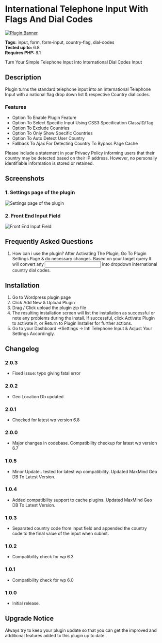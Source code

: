# International Telephone Input With Flags And Dial Codes

[![Plugin Banner](https://ps.w.org/international-telephone-input-with-flags-and-dial-codes/assets/banner-772x250.png)](https://wordpress.org/plugins/international-telephone-input-with-flags-and-dial-codes/)

**Tags:** input, form, form-input, country-flag, dial-codes \
**Tested up to:** 6.8 \
**Requires PHP:** 8.1

Turn Your Simple Telephone Input Into International Dial Codes Input

## Description

Plugin turns the standard telephone input into an International Telephone Input with a national flag drop down list & respective Country dial codes.

### Features

- Option To Enable Plugin Feature
- Option To Select Specific Input Using CSS3 Specification Class/ID/Tag
- Option To Exclude Countries
- Option To Only Show Specific Countries
- Option To Auto Detect User Country
- Fallback To Ajax For Detecting Country To Bypass Page Cache

Please include a statement in your Privacy Policy informing users that their country may be detected based on their IP address. However, no personally identifiable information is stored or retained.

## Screenshots

### 1. Settings page of the plugin

![Settings page of the plugin](https://ps.w.org/international-telephone-input-with-flags-and-dial-codes/assets/screenshot-1.png)

### 2. Front End Input Field

![Front End Input Field](https://ps.w.org/international-telephone-input-with-flags-and-dial-codes/assets/screenshot-2.png)

## Frequently Asked Questions

1. How can i use the plugin?
After Activating The Plugin, Go To Plugin Settings Page & do necessary changes. Based on your target query It will convert any <input type="tel" name=""> into dropdown international country dial codes.

## Installation

1. Go to Wordpress plugin page
2. Click Add New & Upload Plugin
3. Drag / Click upload the plugin zip file
4. The resulting installation screen will list the installation as successful or note any problems during the install.
If successful, click Activate Plugin to activate it, or Return to Plugin Installer for further actions.
3. Go to your Dashboard ->Settings -> Intl Telephone Input & Adjust Your Settings Accordingly.

## Changelog

### 2.0.3
* Fixed issue: typo giving fatal error

### 2.0.2
- Geo Location Db updated

### 2.0.1
- Checked for latest wp version 6.8

### 2.0.0
- Major changes in codebase. Compatibility checkup for latest wp version 6.7

### 1.0.5
- Minor Update.. tested for latest wp compatibility. Updated MaxMind Geo DB To Latest Version.

### 1.0.4
- Added compatibility support to cache plugins. Updated MaxMind Geo DB To Latest Version.

### 1.0.3
- Separated country code from input field and appended the country code to the final value of the input when submit.

### 1.0.2
- Compatibility check for wp 6.3

### 1.0.1
- Compatibility check for wp 6.0

### 1.0.0
- Initial release.

## Upgrade Notice

Always try to keep your plugin update so that you can get the improved and additional features added to this plugin up to date.